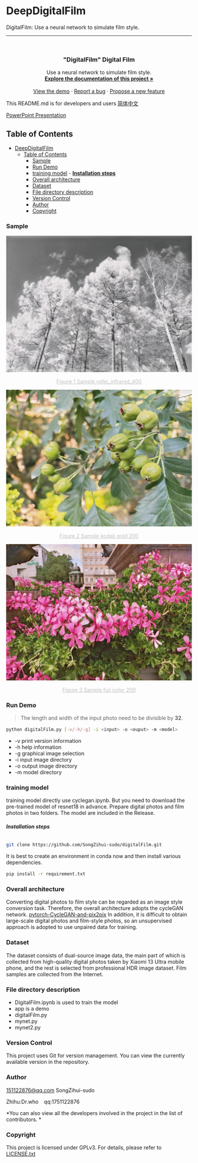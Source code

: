 # DeepDigitalFilm

DigitalFilm: Use a neural network to simulate film style.

---

<!-- PROJECT LOGO -->
<br />

<p align="center">
<a href="./readme.md">
</a>

<h3 align="center">"DigitalFilm" Digital Film</h3>
<p align="center">
Use a neural network to simulate film style.
<br />
<a href="https://github.com/shaojintian/Best_README_template"><strong>Explore the documentation of this project »</strong></a>
<br />
<br />
<a href="./app/digitalFilm.py">View the demo</a>
·
<a href="https://github.com/SongZihui-sudo/digitalFilm/issues">Report a bug</a>
·
<a href="https://github.com/SongZihui-sudo/digitalFilm/issues">Propose a new feature</a>
</p>

</p>

This README.md is for developers and users
[简体中文](./chinese.md)

[PowerPoint Presentation
](https://incandescent-salmiakki-063eb6.netlify.app/)

## Table of Contents

- [DeepDigitalFilm](#deepdigitalfilm)
  - [Table of Contents](#table-of-contents)
    - [Sample](#sample)
    - [Run Demo](#run-demo)
    - [training model](#training-model)
          - [**Installation steps**](#installation-steps)
    - [Overall architecture](#overall-architecture)
    - [Dataset](#dataset)
    - [File directory description](#file-directory-description)
    - [Version Control](#version-control)
    - [Author](#author)
    - [Copyright](#copyright)

### Sample

![rollei_infrared_400](./example/rollei_infrared_400.jpg)
<center style="font-size:14px;color:#C0C0C0;text-decoration:underline">Figure 1 Sample rollei_infrared_400</center> 

![kodak_gold_200](./example/kodak_gold_200.jpg)
<center style="font-size:14px;color:#C0C0C0;text-decoration:underline">Figure 2 Sample kodak gold 200</center>

![fuji_color_200](./example/fuji_color_200.jpg)
<center style="font-size:14px;color:#C0C0C0;text-decoration:underline">Figure 3 Sample fuji color 200</center>

### Run Demo

> The length and width of the input photo need to be divisible by **32**.

```bash
python digitalFilm.py [-v/-h/-g] -i <input> -o <ouput> -m <model>
```
- -v print version information
- -h help information
- -g graphical image selection
- -i input image directory
- -o output image directory
- -m model directory

### training model

training model directly use cyclegan.ipynb.
But you need to download the pre-trained model of resnet18 in advance.
Prepare digital photos and film photos in two folders.
The model are included in the Release.

###### **Installation steps**

```sh
git clone https://github.com/SongZihui-sudo/digitalFilm.git
```

It is best to create an environment in conda now and then install various dependencies.

```sh
pip install -r requirement.txt
```

### Overall architecture

Converting digital photos to film style can be regarded as an image style conversion task. Therefore, the overall architecture adopts the cycleGAN network.
[pytorch-CycleGAN-and-pix2pix](https://github.com/junyanz/pytorch-CycleGAN-and-pix2pix)
In addition, it is difficult to obtain large-scale digital photos and film-style photos, so an unsupervised approach is adopted to use unpaired data for training.

### Dataset

The dataset consists of dual-source image data, the main part of which is collected from high-quality digital photos taken by Xiaomi 13 Ultra mobile phone, and the rest is selected from professional HDR image dataset.
Film samples are collected from the Internet.

### File directory description

- DigitalFilm.ipynb is used to train the model
- app is a demo
- digitalFilm.py
- mynet.py
- mynet2.py

### Version Control

This project uses Git for version management. You can view the currently available version in the repository.

### Author

151122876@qq.com SongZihui-sudo

Zhihu:Dr.who &ensp; qq:1751122876

*You can also view all the developers involved in the project in the list of contributors. *

### Copyright

This project is licensed under GPLv3. For details, please refer to [LICENSE.txt](./LICENSE.txt)